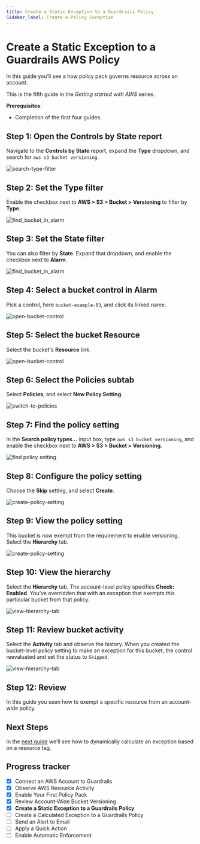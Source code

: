 ```yaml
---
title: Create a Static Exception to a Guardrails Policy
Sidebar_label: Create a Policy Exception
---
```



# Create a Static Exception to a Guardrails AWS Policy

In this guide you’ll see a how policy pack governs resource across an account.

This is the fifth guide in the *Getting started with AWS* series.
 
**Prerequisites**: 
 
- Completion of the first four guides.


## Step 1: Open the Controls by State report

Navigate to the **Controls by State** report, expand the **Type** dropdown, 
and search for `aws s3 bucket versioning`. 

<p><img alt="search-type-filter" src="/images/docs/guardrails/getting-started/getting-started-aws/enable-policy-pack/search-type-filter.png"/></p>

## Step 2: Set the Type filter

Enable the checkbox next to **AWS > S3 > Bucket > Versioning** to filter by **Type**.

<p><img alt="find_bucket_in_alarm" src="/images/docs/guardrails/getting-started/getting-started-aws/create-static-exception/type-filter-set.png"/></p>

## Step 3: Set the State filter

You can also filter by **State**. Expand that dropdown, and enable the checkbox next to **Alarm**.

<p><img alt="find_bucket_in_alarm" src="/images/docs/guardrails/getting-started/getting-started-aws/create-static-exception/expand-state-filter.png"/></p>

## Step 4: Select a bucket control in Alarm

Pick a control, here `bucket-example-03`, and click its linked name.

<p><img alt="open-bucket-control" src="/images/docs/guardrails/getting-started/getting-started-aws/create-static-exception/select-bucket-link.png"/></p>

## Step 5: Select the bucket Resource

Select the bucket's **Resource** link.

<p><img alt="open-bucket-control" src="/images/docs/guardrails/getting-started/getting-started-aws/create-static-exception/open-bucket-control.png"/></p>

## Step 6: Select the Policies subtab

Select **Policies**, and select **New Policy Setting**.

<p><img alt="switch-to-policies" src="/images/docs/guardrails/getting-started/getting-started-aws/create-static-exception/switch-to-policies-tab.png"/></p>

## Step 7: Find the policy setting

In the **Search policy types...** input box, type `aws s3 bucket versioning`, and enable the checkbox next to **AWS > S3 > Bucket > Versioning**.

<p><img alt="find policy setting" src="/images/docs/guardrails/getting-started/getting-started-aws/create-static-exception/find-policy-setting.png"/></p>

## Step 8: Configure the policy setting

Choose the **Skip** setting, and select **Create**.

<p><img alt="create-policy-setting" src="/images/docs/guardrails/getting-started/getting-started-aws/create-static-exception/create-policy-setting.png"/></p>

## Step 9: View the policy setting

This bucket is now exempt from the requirement to enable versioning. Select the **Hierarchy** tab.

<p><img alt="create-policy-setting" src="/images/docs/guardrails/getting-started/getting-started-aws/create-static-exception/view-policy-setting.png"/></p>


## Step 10: View the hierarchy

Select the **Hierarchy** tab. The account-level policy specifies **Check: Enabled**. You’ve overridden that with an exception that exempts this particular bucket from that policy. 

<p><img alt="view-hierarchy-tab" src="/images/docs/guardrails/getting-started/getting-started-aws/create-static-exception/view-hierarchy-tab.png"/></p>

## Step 11: Review bucket activity

Select the **Activity** tab and observe the history. When you created the bucket-level policy setting to make an exception for this bucket, the control reevaluated and set the status to `Skipped`. 

<p><img alt="view-hierarchy-tab" src="/images/docs/guardrails/getting-started/getting-started-aws/create-static-exception/view-bucket-activity.png"/></p>

## Step 12: Review

In this guide you seen how to exempt a specific resource from an account-wide policy.


## Next Steps

In the [next guide](/guardrails/docs/getting-started/getting-started-aws/create-calculated-exception) we’ll see how to dynamically calculate an exception based on a resource tag.


## Progress tracker

- [x] Connect an AWS Account to Guardrails
- [x] Observe AWS Resource Activity
- [x] Enable Your First Policy Pack
- [x] Review Account-Wide Bucket Versioning
- [x] **Create a Static Exception to a Guardrails Policy**
- [ ] Create a Calculated Exception to a Guardrails Policy
- [ ] Send an Alert to Email
- [ ] Apply a Quick Action
- [ ] Enable Automatic Enforcement
